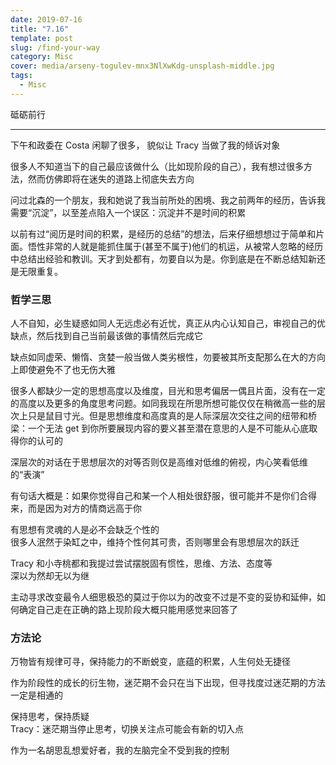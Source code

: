 ```yaml
---
date: 2019-07-16
title: "7.16"
template: post
slug: /find-your-way
category: Misc
cover: media/arseny-togulev-mnx3NlXwKdg-unsplash-middle.jpg
tags:
  - Misc
---
```


砥砺前行

---

下午和政委在 Costa 闲聊了很多， 貌似让 Tracy 当做了我的倾诉对象<br />

很多人不知道当下的自己最应该做什么（比如现阶段的自己），我有想过很多方法，然而仿佛即将在迷失的道路上彻底失去方向<br />

问过北森的一个朋友，我和她说了我当前所处的困境、我之前两年的经历，告诉我需要“沉淀”，以至差点陷入一个误区：沉淀并不是时间的积累<br />

以前有过“阅历是时间的积累，是经历的总结”的想法，后来仔细想想过于简单和片面。悟性非常的人就是能抓住属于(甚至不属于)他们的机运，从被常人忽略的经历中总结出经验和教训。天才到处都有，勿要自以为是。你到底是在不断总结知新还是无限重复。<br />

### 哲学三思

人不自知，必生疑惑如同人无远虑必有近忧，真正从内心认知自己，审视自己的优缺点，然后找到自己当前最该做的事情然后完成它<br />

缺点如同虚荣、懒惰、贪婪一般当做人类劣根性，勿要被其所支配那么在大的方向上即使避免不了也无伤大雅<br />

很多人都缺少一定的思想高度以及维度，目光和思考偏居一偶且片面，没有在一定的高度以及更多的角度思考问题。如同我现在所思所想可能仅仅在稍微高一些的层次上只是鼠目寸光。但是思想维度和高度真的是人际深层次交往之间的纽带和桥梁：一个无法 get 到你所要展现内容的要义甚至潜在意思的人是不可能从心底取得你的认可的<br />

深层次的对话在于思想层次的对等否则仅是高维对低维的俯视，内心笑看低维的“表演”<br />

有句话大概是：如果你觉得自己和某一个人相处很舒服，很可能并不是你们合得来，而是因为对方的情商远高于你<br />

有思想有灵魂的人是必不会缺乏个性的<br />
很多人泯然于染缸之中，维持个性何其可贵，否则哪里会有思想层次的跃迁<br />

Tracy 和小寺桃都和我提过尝试摆脱固有惯性，思维、方法、态度等<br />
深以为然却无以为继<br />

主动寻求改变最令人细思极恐的莫过于你以为的改变不过是不变的妥协和延伸，如何确定自己走在正确的路上现阶段大概只能用感觉来回答了<br />

### 方法论

万物皆有规律可寻，保持能力的不断蜕变，底蕴的积累，人生何处无捷径<br />

作为阶段性的成长的衍生物，迷茫期不会只在当下出现，但寻找度过迷茫期的方法一定是相通的<br />

保持思考，保持质疑<br />
Tracy：迷茫期当停止思考，切换关注点可能会有新的切入点<br />

作为一名胡思乱想爱好者，我的左脑完全不受到我的控制<br />
